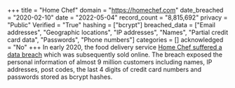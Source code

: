 +++
title = "Home Chef"
domain = "https://homechef.com"
date_breached = "2020-02-10"
date = "2022-05-04"
record_count = "8,815,692"
privacy = "Public"
Verified = "True"
hashing = ["bcrypt"]
breached_data = ["Email addresses", "Geographic locations", "IP addresses", "Names", "Partial credit card data", "Passwords", "Phone numbers"]
categories = []
acknowledged = "No"
+++
In early 2020, the food delivery service <a href="https://techcrunch.com/2020/05/20/home-chef-data-breach/" target="_blank" rel="noopener">Home Chef suffered a data breach</a> which was subsequently sold online. The breach exposed the personal information of almost 9 million customers including names, IP addresses, post codes, the last 4 digits of credit card numbers and passwords stored as bcrypt hashes.
